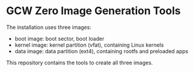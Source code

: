 GCW Zero Image Generation Tools
======

The installation uses three images:
* boot image: boot sector, boot loader
* kernel image: kernel partition (vfat), containing Linux kernels
* data image: data partition (ext4), containing rootfs and preloaded apps

This repository contains the tools to create all three images.

